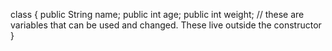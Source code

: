 class {
    public String name;
    public int age;
    public int weight;
    // these are variables that can be used and changed. These live outside the constructor 
}